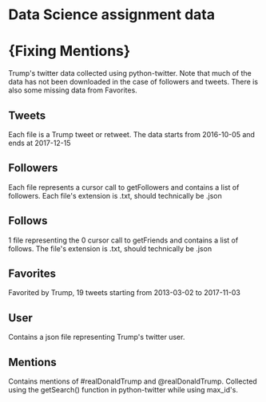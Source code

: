 # Data Science assignment data
# {Fixing Mentions}
Trump's twitter data collected using python-twitter. Note that much of the data has not been downloaded in the case of followers and tweets. There is also some missing data from Favorites.
## Tweets
Each file is a Trump tweet or retweet. The data starts from 2016-10-05 and ends at 2017-12-15
## Followers
Each file represents a cursor call to getFollowers and contains a list of followers. Each file's extension is .txt, should technically be .json
## Follows
1 file representing the 0 cursor call to getFriends and contains a list of follows. The file's extension is .txt, should technically be .json
## Favorites
Favorited by Trump, 19 tweets starting from 2013-03-02 to 2017-11-03
## User
Contains a json file representing Trump's twitter user.
## Mentions
Contains mentions of #realDonaldTrump and @realDonaldTrump. Collected using the getSearch() function in python-twitter while using max_id's.
